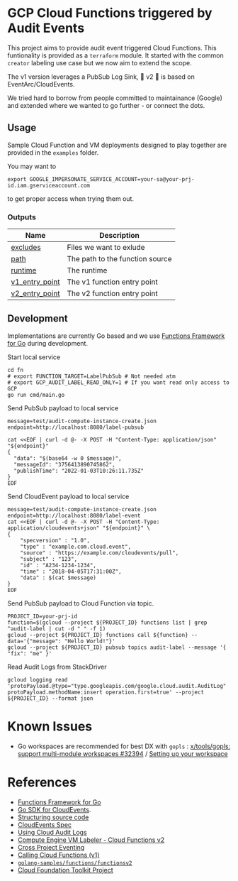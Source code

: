 # GCP Cloud Functions triggered by Audit Events

This project aims to provide audit event triggered Cloud Functions.  This funtionality is provided as a `terraform` module. It started with the common `creator` labeling use case but we now aim to extend the scope.

The v1 version leverages a PubSub Log Sink, 🧪 v2 🥼 is based on EventArc/CloudEvents.

We tried hard to borrow from people committed to maintainance (Google) and extended where we wanted to go further - or connect the dots.

## Usage
Sample Cloud Function and VM deployments designed to play together are provided in the `examples` folder.

You may want to
```shell
export GOOGLE_IMPERSONATE_SERVICE_ACCOUNT=your-sa@your-prj-id.iam.gserviceaccount.com
```
to get proper access when trying them out.

### Outputs

| Name | Description |
|------|-------------|
| <a name="output_excludes"></a> [excludes](#output\_excludes) | Files we want to exlude |
| <a name="output_path"></a> [path](#output\_path) | The path to the function source |
| <a name="output_runtime"></a> [runtime](#output\_runtime) | The runtime |
| <a name="output_v1_entry_point"></a> [v1\_entry\_point](#output\_v1\_entry\_point) | The v1 function entry point |
| <a name="output_v2_entry_point"></a> [v2\_entry\_point](#output\_v2\_entry\_point) | The v2 function entry point |

## Development
Implementations are currently Go based and we use [Functions Framework for Go](https://github.com/GoogleCloudPlatform/functions-framework-go) during development.


Start local service
```shell
cd fn
# export FUNCTION_TARGET=LabelPubSub # Not needed atm
# export GCP_AUDIT_LABEL_READ_ONLY=1 # If you want read only access to GCP 
go run cmd/main.go
```

Send PubSub payload to local service
```shell
message=test/audit-compute-instance-create.json
endpoint=http://localhost:8080/label-pubsub

cat <<EOF | curl -d @- -X POST -H "Content-Type: application/json" "${endpoint}" 
{
  "data": "$(base64 -w 0 $message)",
  "messageId": "3756413890745862",
  "publishTime": "2022-01-03T10:26:11.735Z"
}
EOF
```

Send CloudEvent payload to local service
```shell
message=test/audit-compute-instance-create.json
endpoint=http://localhost:8080/label-event
cat <<EOF | curl -d @- -X POST -H "Content-Type: application/cloudevents+json" "${endpoint}" \
{
	"specversion" : "1.0",
	"type" : "example.com.cloud.event",
	"source" : "https://example.com/cloudevents/pull",
	"subject" : "123",
	"id" : "A234-1234-1234",
	"time" : "2018-04-05T17:31:00Z",
	"data" : $(cat $message)
}
EOF
```

Send PubSub payload to Cloud Function via topic.

```shell
PROJECT_ID=your-prj-id
function=$(gcloud --project ${PROJECT_ID} functions list | grep ^audit-label | cut -d " " -f 1)
gcloud --project ${PROJECT_ID} functions call ${function} --data='{"message": "Hello World!"}'
gcloud --project ${PROJECT_ID} pubsub topics audit-label --message '{ "fix": "me" }'
```

Read Audit Logs from StackDriver
```shell
gcloud logging read 'protoPayload.@type="type.googleapis.com/google.cloud.audit.AuditLog" protoPayload.methodName:insert operation.first=true' --project ${PROJECT_ID} --format json
```
# Known Issues
- Go workspaces are recommended for best DX with `gopls` : [x/tools/gopls: support multi-module workspaces #32394](https://github.com/golang/go/issues/32394) / [Setting up your workspace](https://github.com/golang/tools/blob/master/gopls/doc/workspace.md#go-workspaces-go-118)
# References
- [Functions Framework for Go](https://github.com/GoogleCloudPlatform/functions-framework-go)
- [Go SDK for CloudEvents](https://github.com/cloudevents/sdk-go).
- [Structuring source code](https://cloud.google.com/functions/docs/writing/#structuring_source_code)
- [CloudEvents Spec](https://cloudevents.io/)
- [Using Cloud Audit Logs](https://cloud.google.com/eventarc/docs/reference/supported-events#using-cloud-audit-logs)
- [Compute Engine VM Labeler - Cloud Functions v2](https://github.com/GoogleCloudPlatform/eventarc-samples/tree/main/gce-vm-labeler/gcf)
- [Cross Project Eventing](https://github.com/GoogleCloudPlatform/eventarc-samples/tree/main/cross-project-eventing)
- [Calling Cloud Functions (v1)](https://cloud.google.com/functions/docs/calling)
- [`golang-samples/functions/functionsv2`](https://github.com/GoogleCloudPlatform/golang-samples/tree/main/functions/functionsv2)
- [Cloud Foundation Toolkit Project](https://github.com/GoogleCloudPlatform/cloud-foundation-toolkit)
